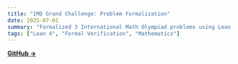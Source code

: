 ```yaml
---
title: "IMO Grand Challenge: Problem Formalization"
date: 2025-07-01
summary: "Formalized 3 International Math Olympiad problems using Lean 4's proof assistant and created machine-readable problem statements to serve as competition benchmarks."
tags: ["Lean 4", "Formal Verification", "Mathematics"]
---
```


**[GitHub →](https://github.com/dwrensha/compfiles/pull/76)**

